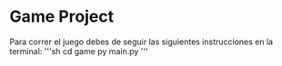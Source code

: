 # Game Project

Para correr el juego debes de seguir las siguientes instrucciones en la terminal:
'''sh
cd game
py main.py
'''